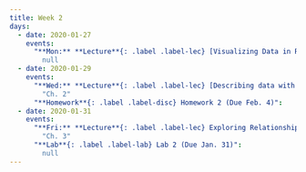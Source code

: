 ```yaml
---
title: Week 2
days:
  - date: 2020-01-27
    events:
      "**Mon:** **Lecture**{: .label .label-lec} [Visualizing Data in R and RStudio (ggplot2)](https://ph142-ucb.github.io/sp20/src/lec/l03-visualizing-data.pdf) [(webcast)](https://www.youtube.com/watch?v=tOnIlD7kem8) [(code)](https://r.datahub.berkeley.edu/hub/user-redirect/git-pull?repo=https%3A%2F%2Fgithub.com%2Fnnpok%2Fph142-sp20&urlpath=rstudio%2F)":
        null
  - date: 2020-01-29
    events:
      "**Wed:** **Lecture**{: .label .label-lec} [Describing data with numbers](https://ph142-ucb.github.io/sp20/src/lec/l04-describing-data-with-numbers.pdf) (webcast) (code)": 
        "Ch. 2"
      "**Homework**{: .label .label-disc} Homework 2 (Due Feb. 4)":
  - date: 2020-01-31
    events:
      "**Fri:** **Lecture**{: .label .label-lec} Exploring Relationships Between Two Variables (webcast) (code)":
        "Ch. 3"
      "**Lab**{: .label .label-lab} Lab 2 (Due Jan. 31)":
        null
---
```



